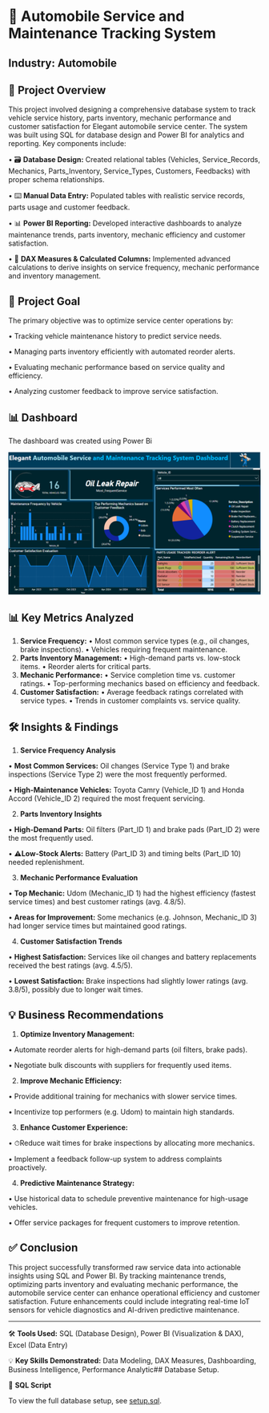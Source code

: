 # 🚗 Automobile Service and Maintenance Tracking System

## Industry: Automobile

## 📌 Project Overview

This project involved designing a comprehensive database system to track vehicle service history, parts inventory, mechanic performance and customer satisfaction for Elegant automobile service center. The system was built using SQL for database design and Power BI for analytics and reporting. Key components include:

•	🗃️ **Database Design:** Created relational tables (Vehicles, Service_Records, Mechanics, Parts_Inventory, Service_Types, Customers, Feedbacks) with proper schema relationships.

•	⌨️ **Manual Data Entry:** Populated tables with realistic service records, parts usage and customer feedback.

•	📊 **Power BI Reporting:** Developed interactive dashboards to analyze maintenance trends, parts inventory, mechanic efficiency and customer satisfaction.

•	🔢 **DAX Measures & Calculated Columns:** Implemented advanced calculations to derive insights on service frequency, mechanic performance and inventory management.

## 🎯 Project Goal

The primary objective was to optimize service center operations by:

•	Tracking vehicle maintenance history to predict service needs.

•	Managing parts inventory efficiently with automated reorder alerts.

•	Evaluating mechanic performance based on service quality and efficiency.

•	Analyzing customer feedback to improve service satisfaction.

## 📊 Dashboard

The dashboard was created using Power Bi

![Service Dashboard](Auto.png)



## 📊 Key Metrics Analyzed
1.	**Service Frequency:**
•	Most common service types (e.g., oil changes, brake inspections).
•	Vehicles requiring frequent maintenance.
2.	**Parts Inventory Management:**
•	High-demand parts vs. low-stock items.
•	Reorder alerts for critical parts.
3.	**Mechanic Performance:**
•	Service completion time vs. customer ratings.
•	Top-performing mechanics based on efficiency and feedback.
4.	**Customer Satisfaction:**
•	Average feedback ratings correlated with service types.
•	Trends in customer complaints vs. service quality.

## 🛠️ Insights & Findings

1. **Service Frequency Analysis**
 
•	**Most Common Services:** Oil changes (Service Type 1) and brake inspections (Service Type 2) were the most frequently performed.

•	**High-Maintenance Vehicles:** Toyota Camry (Vehicle_ID 1) and Honda Accord (Vehicle_ID 2) required the most frequent servicing.

2. **Parts Inventory Insights**
   
•	**High-Demand Parts:** Oil filters (Part_ID 1) and brake pads (Part_ID 2) were the most frequently used.

•	**⚠Low-Stock Alerts:** Battery (Part_ID 3) and timing belts (Part_ID 10) needed replenishment.

3. **Mechanic Performance Evaluation**
   
•	**Top Mechanic:** Udom (Mechanic_ID 1) had the highest efficiency (fastest service times) and best customer ratings (avg. 4.8/5).

•	**Areas for Improvement:** Some mechanics (e.g. Johnson, Mechanic_ID 3) had longer service times but maintained good ratings.

4. **Customer Satisfaction Trends**
   
•	**Highest Satisfaction:** Services like oil changes and battery replacements received the best ratings (avg. 4.5/5).

•	**Lowest Satisfaction:** Brake inspections had slightly lower ratings (avg. 3.8/5), possibly due to longer wait times.


## 💡 Business Recommendations

1.	**Optimize Inventory Management:**
   
•		Automate reorder alerts for high-demand parts (oil filters, brake pads).

•	  Negotiate bulk discounts with suppliers for frequently used items.

2.	**Improve Mechanic Efficiency:**
   
•	 Provide additional training for mechanics with slower service times.

•	Incentivize top performers (e.g. Udom) to maintain high standards.

3.	**Enhance Customer Experience:**
   
•	⏱Reduce wait times for brake inspections by allocating more mechanics.

•	Implement a feedback follow-up system to address complaints proactively.

4.	**Predictive Maintenance Strategy:**
   
•	Use historical data to schedule preventive maintenance for high-usage vehicles.

•	Offer service packages for frequent customers to improve retention.


## ✅ Conclusion

This project successfully transformed raw service data into actionable insights using SQL and Power BI. By tracking maintenance trends, optimizing parts inventory and evaluating mechanic performance, the automobile service center can enhance operational efficiency and customer satisfaction. Future enhancements could include integrating real-time IoT sensors for vehicle diagnostics and AI-driven predictive maintenance.
________________________________________

🛠️ **Tools Used:** SQL (Database Design), Power BI (Visualization & DAX), Excel (Data Entry)


💡 **Key Skills Demonstrated:** Data Modeling, DAX Measures, Dashboarding, Business Intelligence, Performance Analytic## Database Setup.


🧾 **SQL Script**


To view the full database setup, see [setup.sql](setup.sql).


   


